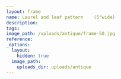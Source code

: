 ```yaml
---
layout: frame
name: Laurel and leaf pattern    (5"wide)
description:
tags:
image_path: /uploads/antique/frame-50.jpg
reference:
_options:
  layout:
    hidden: true
  image_path:
    uploads_dir: uploads/antique
---
```

